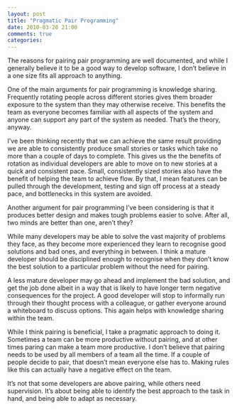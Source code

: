 ```yaml
---
layout: post
title: "Pragmatic Pair Programming"
date: 2010-03-28 21:00
comments: true
categories: 
---
```


The reasons for pairing pair programming are well documented, and while I generally believe it to be a good way to develop software, I don’t believe in a one size fits all approach to anything.

One of the main arguments for pair programming is knowledge sharing. Frequently rotating people across different stories gives them broader exposure to the system than they may otherwise receive. This benefits the team as everyone becomes familiar with all aspects of the system and anyone can support any part of the system as needed. That’s the theory, anyway.

I’ve been thinking recently that we can achieve the same result providing we are able to consistently produce small stories or tasks which take no more than a couple of days to complete. This gives us the the benefits of rotation as individual developers are able to move on to new stories at a quick and consistent pace. Small, consistently sized stories also have the benefit of helping the team to achieve flow. By that, I mean features can be pulled through the development, testing and sign off process at a steady pace, and bottlenecks in this system are avoided.

Another argument for pair programming I’ve been considering is that it produces better design and makes tough problems easier to solve. After all, two minds are better than one, aren’t they?

While many developers may be able to solve the vast majority of problems they face, as they become more experienced they learn to recognise good solutions and bad ones, and everything in between. I think a mature developer should be disciplined enough to recognise when they don’t know the best solution to a particular problem without the need for pairing.

A less mature developer may go ahead and implement the bad solution, and get the job done albeit in a way that is likely to have longer term negative consequences for the project. A good developer will stop to informally run through their thought process with a colleague, or gather everyone around a whiteboard to discuss options. This again helps with knowledge sharing within the team.

While I think pairing is beneficial, I take a pragmatic approach to doing it. Sometimes a team can be more productive without pairing, and at other times paring can make a team more productive. I don’t believe that pairing needs to be used by all members of a team all the time. If a couple of people decide to pair, that doesn’t mean everyone else has to. Making rules like this can actually have a negative effect on the team.

It’s not that some developers are above pairing, while others need supervision. It’s about being able to identify the best approach to the task in hand, and being able to adapt as necessary.
